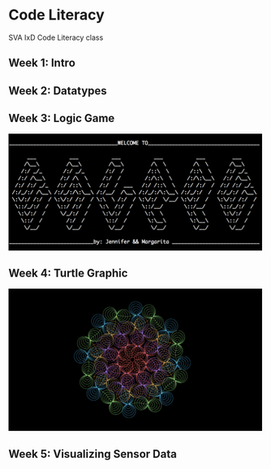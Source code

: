 # Code Literacy
SVA IxD Code Literacy class

<h2>Week 1: Intro</h2>
<h2>Week 2: Datatypes</h2>
<h2>Week 3: Logic Game</h2>
<a href="https://github.com/margaritayong/code-literacy/tree/master/week_03"><img src="https://github.com/margaritayong/code-literacy/blob/master/week_03/escape.png" width="500px"/></a>
<h2>Week 4: Turtle Graphic</h2>
<a href="https://github.com/margaritayong/code-literacy/tree/master/week_04"><img src="https://github.com/margaritayong/code-literacy/blob/master/week_04/margaritaMandala_web.png" width="500px"/></a>
<h2>Week 5: Visualizing Sensor Data</h2>
